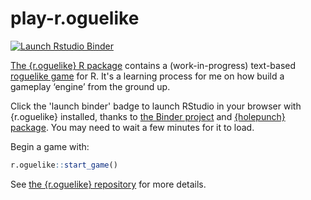 
# play-r.oguelike

<!-- badges: start -->
[![Launch Rstudio Binder](http://mybinder.org/badge_logo.svg)](https://mybinder.org/v2/gh/matt-dray/play-r.oguelike/main?urlpath=rstudio)
<!-- badges: end -->

[The {r.oguelike} R package](https://github.com/matt-dray/r.oguelike) contains a (work-in-progress) text-based [roguelike game](https://en.wikipedia.org/wiki/Roguelike) for R. It's a learning process for me on how build a gameplay ‘engine’ from the ground up.

Click the 'launch binder' badge to launch RStudio in your browser with {r.oguelike} installed, thanks to [the Binder project](https://mybinder.org/) and [{holepunch} package](https://github.com/karthik/holepunch). You may need to wait a few minutes for it to load.

Begin a game with:

``` r
r.oguelike::start_game()
```

See [the {r.oguelike} repository](https://github.com/matt-dray/r.oguelike) for more details.
